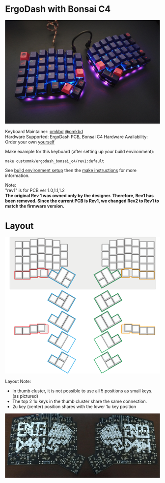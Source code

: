 # ErgoDash with Bonsai C4

![ErgoDash](https://github.com/omkbd/picture/blob/master/Ergodash.jpg)

Keyboard Maintainer: [omkbd](https://github.com/omkbd) [@omkbd](https://twitter.com/omkbd)  
Hardware Supported: ErgoDash PCB, Bonsai C4
Hardware Availability: Order your own [yourself](https://github.com/omkbd/ErgoDash)


Make example for this keyboard (after setting up your build environment):

    make custommk/ergodash_bonsai_c4/rev1:default

See [build environment setup](https://docs.qmk.fm/#/getting_started_build_tools) then the [make instructions](https://docs.qmk.fm/#/getting_started_make_guide) for more information.


Note:  
  "rev1" is for PCB ver 1.0,1.1,1.2  
  **The original Rev 1 was owned only by the designer. Therefore, Rev1 has been removed. Since the current PCB is Rev1, we changed Rev2 to Rev1 to match the firmware version.**


# Layout
![layout](https://github.com/omkbd/picture/blob/master/ergodash-layout.png)

Layout Note:  
- In thumb cluster, it is not possible to use all 5 positions as small keys. (as pictured)
- The top 2 1u keys in the thumb cluster share the same connection.
- 2u key (center) position shares with the lower 1u key position

![PCB](https://github.com/omkbd/picture/blob/master/Ergodash_PCB.jpg)
